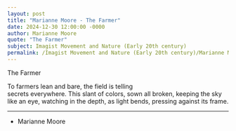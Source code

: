 ```yaml
---
layout: post
title: "Marianne Moore - The Farmer"
date: 2024-12-30 12:00:00 -0000
author: Marianne Moore
quote: "The Farmer"
subject: Imagist Movement and Nature (Early 20th century)
permalink: /Imagist Movement and Nature (Early 20th century)/Marianne Moore/Marianne Moore - The Farmer
---
```


The Farmer

To farmers lean and bare, 
    the field is telling  
    secrets  everywhere.
This slant of colors,
    sown all broken, 
    keeping the sky  
    like an eye, watching
    in the depth, as light bends,
    pressing against its frame.

---

- Marianne Moore
